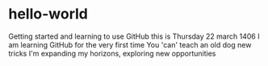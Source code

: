 # hello-world
Getting started and learning to use GitHub
this is Thursday 22 march 1406 
I am learning GitHub for the very first time
You 'can' teach an old dog new tricks
I'm expanding my horizons, exploring new opportunities

